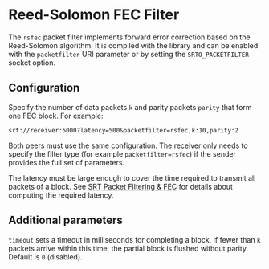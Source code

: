 # Reed-Solomon FEC Filter

The `rsfec` packet filter implements forward error correction based on the Reed-Solomon algorithm. It is compiled with the library and can be enabled with the `packetfilter` URI parameter or by setting the `SRTO_PACKETFILTER` socket option.

## Configuration

Specify the number of data packets `k` and parity packets `parity` that form one FEC block. For example:

```
srt://receiver:5000?latency=500&packetfilter=rsfec,k:10,parity:2
```

Both peers must use the same configuration. The receiver only needs to specify the filter type (for example `packetfilter=rsfec`) if the sender provides the full set of parameters.

The latency must be large enough to cover the time required to transmit all packets of a block. See [SRT Packet Filtering & FEC](packet-filtering-and-fec.md) for details about computing the required latency.

## Additional parameters

`timeout` sets a timeout in milliseconds for completing a block. If fewer than `k` packets arrive within this time, the partial block is flushed without parity. Default is `0` (disabled).
